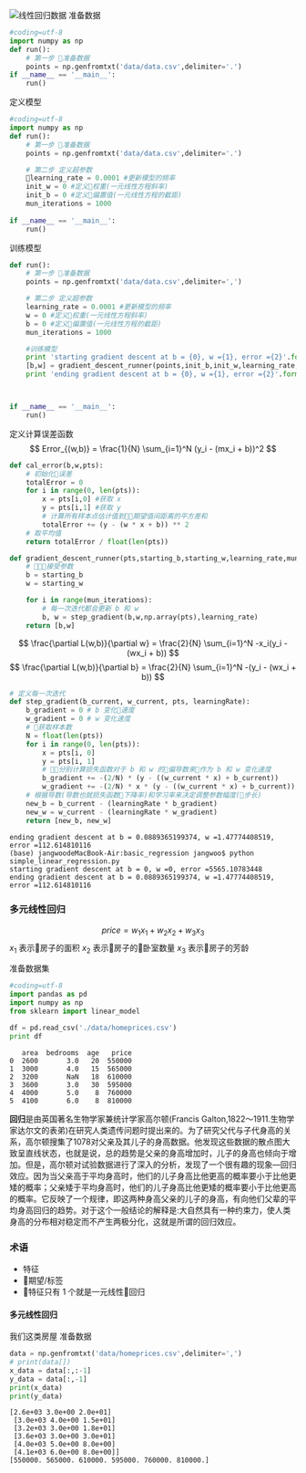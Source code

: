 ![线性回归数据](https://upload-images.jianshu.io/upload_images/8207483-f3b9a011628467ac.png?imageMogr2/auto-orient/strip%7CimageView2/2/w/1240)
准备数据
```python
#coding=utf-8
import numpy as np
def run():
    # 第一步 准备数据
    points = np.genfromtxt('data/data.csv',delimiter='.')
if __name__ == '__main__':
    run()
```
定义模型
```python
#coding=utf-8
import numpy as np
def run():
    # 第一步 准备数据
    points = np.genfromtxt('data/data.csv',delimiter='.')

    # 第二步 定义超参数
    learning_rate = 0.0001 #更新模型的频率
    init_w = 0 #定义权重(一元线性方程斜率)
    init_b = 0 #定义偏置值(一元线性方程的截距)
    mun_iterations = 1000
    
if __name__ == '__main__':
    run()
```
训练模型
```python
def run():
    # 第一步 准备数据
    points = np.genfromtxt('data/data.csv',delimiter=',')

    # 第二步 定义超参数
    learning_rate = 0.0001 #更新模型的频率
    w = 0 #定义权重(一元线性方程斜率)
    b = 0 #定义偏置值(一元线性方程的截距)
    mun_iterations = 1000

    #训练模型
    print 'starting gradient descent at b = {0}, w ={1}, error ={2}'.format(init_b,init_w,cal_error(init_b,init_w,points))
    [b,w] = gradient_descent_runner(points,init_b,init_w,learning_rate, mun_iterations)
    print 'ending gradient descent at b = {0}, w ={1}, error ={2}'.format(b,w,cal_error(b,w,points))



if __name__ == '__main__':
    run()
```
定义计算误差函数
$$ Error_{(w,b)} = \frac{1}{N} \sum_{i=1}^N (y_i - (mx_i + b))^2 $$

```python
def cal_error(b,w,pts):
    # 初始化误差
    totalError = 0
    for i in range(0, len(pts)):
        x = pts[i,0] #获取 x
        y = pts[i,1] #获取 y
        # 计算所有样本点估计值到期望值间距离的平方差和
        totalError += (y - (w * x + b)) ** 2
    # 取平均值
    return totalError / float(len(pts))
```

```python
def gradient_descent_runner(pts,starting_b,starting_w,learning_rate,mun_iterations):
    # 接受参数
    b = starting_b
    w = starting_w

    for i in range(mun_iterations):
        # 每一次迭代都会更新 b 和 w 
        b, w = step_gradient(b,w,np.array(pts),learning_rate)
    return [b,w]
```

$$ \frac{\partial L(w,b)}{\partial w} = \frac{2}{N} \sum_{i=1}^N -x_i(y_i - (wx_i + b)) $$
$$ \frac{\partial L(w,b)}{\partial b} = \frac{2}{N} \sum_{i=1}^N -(y_i - (wx_i + b)) $$

```python
# 定义每一次迭代
def step_gradient(b_current, w_current, pts, learningRate):
    b_gradient = 0 # b 变化速度
    w_gradient = 0 # w 变化速度
    # 获取样本数
    N = float(len(pts))
    for i in range(0, len(pts)):
        x = pts[i, 0]
        y = pts[i, 1]
        # 分别计算损失函数对于 b 和 w 的偏导数来作为 b 和 w 变化速度
        b_gradient += -(2/N) * (y - ((w_current * x) + b_current))
        w_gradient += -(2/N) * x * (y - ((w_current * x) + b_current))
    # 根据导数(导数也就损失函数下降率)和学习率来决定调整参数幅度(步长)
    new_b = b_current - (learningRate * b_gradient)
    new_w = w_current - (learningRate * w_gradient)
    return [new_b, new_w]
```

```
ending gradient descent at b = 0.0889365199374, w =1.47774408519, error =112.614810116
(base) jangwoodeMacBook-Air:basic_regression jangwoo$ python simple_linear_regression.py
starting gradient descent at b = 0, w =0, error =5565.10783448
ending gradient descent at b = 0.0889365199374, w =1.47774408519, error =112.614810116
```

### 多元线性回归
$$ price = w_1x_1 + w_2x_2 + w_3x_3$$
$x_1$ 表示房子的面积
$x_2$ 表示房子的卧室数量
$x_3$ 表示房子的芳龄

准备数据集

```python
#coding=utf-8
import pandas as pd
import numpy as np
from sklearn import linear_model

df = pd.read_csv('./data/homeprices.csv')
print df
```

```
   area  bedrooms  age   price
0  2600       3.0   20  550000
1  3000       4.0   15  565000
2  3200       NaN   18  610000
3  3600       3.0   30  595000
4  4000       5.0    8  760000
5  4100       6.0    8  810000
```

**回归**是由英国著名生物学家兼统计学家高尔顿(Francis Galton,1822～1911.生物学家达尔文的表弟)在研究人类遗传问题时提出来的。为了研究父代与子代身高的关系，高尔顿搜集了1078对父亲及其儿子的身高数据。他发现这些数据的散点图大致呈直线状态，也就是说，总的趋势是父亲的身高增加时，儿子的身高也倾向于增加。但是，高尔顿对试验数据进行了深入的分析，发现了一个很有趣的现象—回归效应。因为当父亲高于平均身高时，他们的儿子身高比他更高的概率要小于比他更矮的概率；父亲矮于平均身高时，他们的儿子身高比他更矮的概率要小于比他更高的概率。它反映了一个规律，即这两种身高父亲的儿子的身高，有向他们父辈的平均身高回归的趋势。对于这个一般结论的解释是:大自然具有一种约束力，使人类身高的分布相对稳定而不产生两极分化，这就是所谓的回归效应。

### 术语
- 特征
- 期望/标签
- 特征只有 1 个就是一元线性回归

#### 多元线性回归
我们这类房屋
准备数据

```python
data = np.genfromtxt('data/homeprices.csv',delimiter=',')
# print(data[])
x_data = data[:,:-1]
y_data = data[:,-1]
print(x_data)
print(y_data)
```
```
[2.6e+03 3.0e+00 2.0e+01]
 [3.0e+03 4.0e+00 1.5e+01]
 [3.2e+03 3.0e+00 1.8e+01]
 [3.6e+03 3.0e+00 3.0e+01]
 [4.0e+03 5.0e+00 8.0e+00]
 [4.1e+03 6.0e+00 8.0e+00]]
[550000. 565000. 610000. 595000. 760000. 810000.]
```




